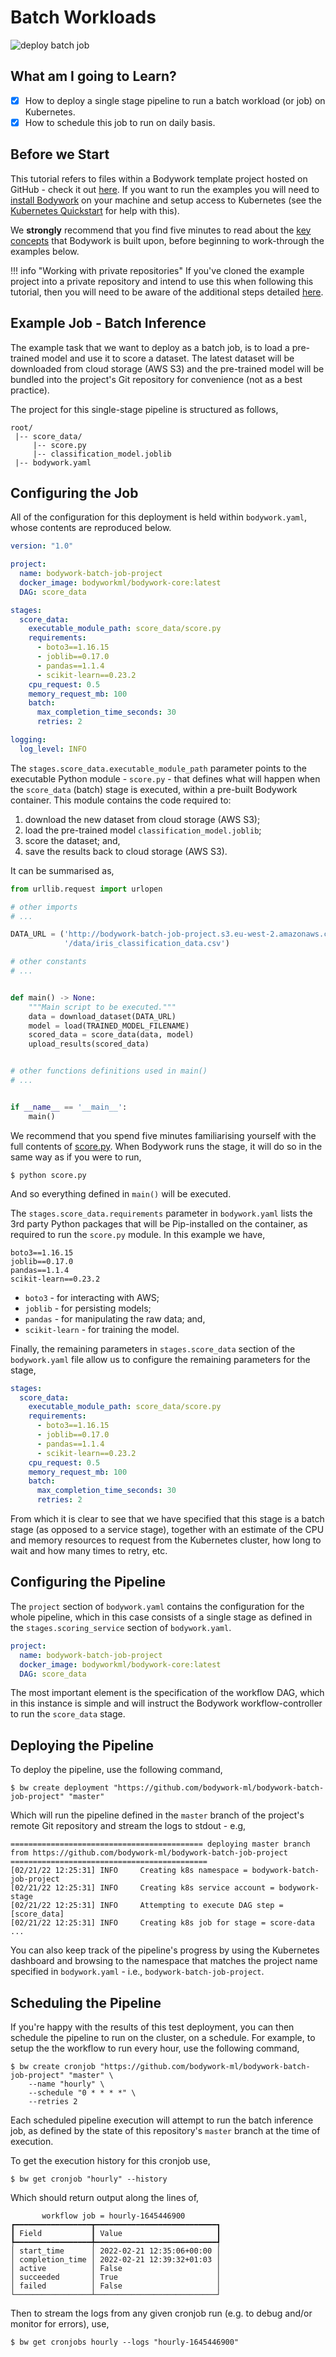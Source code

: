 # Batch Workloads

![deploy batch job](images/batch_job_qs.png)

## What am I going to Learn?

* [x] How to deploy a single stage pipeline to run a batch workload (or job) on Kubernetes.
* [x] How to schedule this job to run on daily basis.

## Before we Start

This tutorial refers to files within a Bodywork template project hosted on GitHub - check it out [here](https://github.com/bodywork-ml/bodywork-batch-job-project). If you want to run the examples you will need to [install Bodywork](installation.md) on your machine and setup access to Kubernetes (see the [Kubernetes Quickstart](kubernetes.md#quickstart) for help with this).

We **strongly** recommend that you find five minutes to read about the [key concepts](key_concepts.md) that Bodywork is built upon, before beginning to work-through the examples below.

!!! info "Working with private repositories"
    If you've cloned the example project into a private repository and intend to use this when following this tutorial, then you will need to be aware of the additional steps detailed [here](user_guide.md#private-git-repositories).

## Example Job - Batch Inference

The example task that we want to deploy as a batch job, is to load a pre-trained model and use it to score a dataset. The latest dataset will be downloaded from cloud storage (AWS S3) and the pre-trained model will be bundled into the project's Git repository for convenience (not as a best practice).

The project for this single-stage pipeline is structured as follows,

```text
root/
 |-- score_data/
     |-- score.py
     |-- classification_model.joblib
 |-- bodywork.yaml
```

## Configuring the Job

All of the configuration for this deployment is held within `bodywork.yaml`, whose contents are reproduced below.

```yaml
version: "1.0"

project:
  name: bodywork-batch-job-project
  docker_image: bodyworkml/bodywork-core:latest
  DAG: score_data

stages:
  score_data:
    executable_module_path: score_data/score.py
    requirements:
      - boto3==1.16.15
      - joblib==0.17.0
      - pandas==1.1.4
      - scikit-learn==0.23.2
    cpu_request: 0.5
    memory_request_mb: 100
    batch:
      max_completion_time_seconds: 30
      retries: 2

logging:
  log_level: INFO
```

The `stages.score_data.executable_module_path` parameter points to the executable Python module - `score.py` - that defines what will happen when the `score_data` (batch) stage is executed, within a pre-built Bodywork container. This module contains the code required to:

1. download the new dataset from cloud storage (AWS S3);
2. load the pre-trained model `classification_model.joblib`;
3. score the dataset; and,
4. save the results back to cloud storage (AWS S3).

It can be summarised as,

```python
from urllib.request import urlopen

# other imports
# ...

DATA_URL = ('http://bodywork-batch-job-project.s3.eu-west-2.amazonaws.com'
            '/data/iris_classification_data.csv')

# other constants
# ...


def main() -> None:
    """Main script to be executed."""
    data = download_dataset(DATA_URL)
    model = load(TRAINED_MODEL_FILENAME)
    scored_data = score_data(data, model)
    upload_results(scored_data)


# other functions definitions used in main()
# ...


if __name__ == '__main__':
    main()
```

We recommend that you spend five minutes familiarising yourself with the full contents of [score.py](https://github.com/bodywork-ml/bodywork-batch-job-project/blob/master/score_data/score.py). When Bodywork runs the stage, it will do so in the same way as if you were to run,

```text
$ python score.py
```

And so everything defined in `main()` will be executed.

The `stages.score_data.requirements` parameter in `bodywork.yaml` lists the 3rd party Python packages that will be Pip-installed on the container, as required to run the `score.py` module. In this example we have,

```text
boto3==1.16.15
joblib==0.17.0
pandas==1.1.4
scikit-learn==0.23.2
```

* `boto3` - for interacting with AWS;
* `joblib` - for persisting models;
* `pandas` - for manipulating the raw data; and,
* `scikit-learn` - for training the model.

Finally, the remaining parameters in `stages.score_data` section of the `bodywork.yaml` file allow us to configure the remaining parameters for the stage,

```yaml
stages:
  score_data:
    executable_module_path: score_data/score.py
    requirements:
      - boto3==1.16.15
      - joblib==0.17.0
      - pandas==1.1.4
      - scikit-learn==0.23.2
    cpu_request: 0.5
    memory_request_mb: 100
    batch:
      max_completion_time_seconds: 30
      retries: 2
```

From which it is clear to see that we have specified that this stage is a batch stage (as opposed to a service stage), together with an estimate of the CPU and memory resources to request from the Kubernetes cluster, how long to wait and how many times to retry, etc.

## Configuring the Pipeline

The `project` section of `bodywork.yaml` contains the configuration for the whole pipeline, which in this case consists of a single stage as defined in the `stages.scoring_service` section of `bodywork.yaml`.

```yaml
project:
  name: bodywork-batch-job-project
  docker_image: bodyworkml/bodywork-core:latest
  DAG: score_data
```

The most important element is the specification of the workflow DAG, which in this instance is simple and will instruct the Bodywork workflow-controller to run the `score_data` stage.

## Deploying the Pipeline

To deploy the pipeline, use the following command,

```text
$ bw create deployment "https://github.com/bodywork-ml/bodywork-batch-job-project" "master"
```

Which will run the pipeline defined in the `master` branch of the project's remote Git repository and stream the logs to stdout - e.g,

```text
=========================================== deploying master branch from https://github.com/bodywork-ml/bodywork-batch-job-project ============================================
[02/21/22 12:25:31] INFO     Creating k8s namespace = bodywork-batch-job-project                                                                                               
[02/21/22 12:25:31] INFO     Creating k8s service account = bodywork-stage                                                                                                     
[02/21/22 12:25:31] INFO     Attempting to execute DAG step = [score_data]                                                                                                     
[02/21/22 12:25:31] INFO     Creating k8s job for stage = score-data                                                                                                           
...
```

You can also keep track of the pipeline's progress by using the Kubernetes dashboard and browsing to the namespace that matches the project name specified in `bodywork.yaml` - i.e., `bodywork-batch-job-project`.

## Scheduling the Pipeline

If you're happy with the results of this test deployment, you can then schedule the pipeline to run on the cluster, on a schedule. For example, to setup the the workflow to run every hour, use the following command,

```text
$ bw create cronjob "https://github.com/bodywork-ml/bodywork-batch-job-project" "master" \
    --name "hourly" \
    --schedule "0 * * * *" \
    --retries 2
```

Each scheduled pipeline execution will attempt to run the batch inference job, as defined by the state of this repository's `master` branch at the time of execution.

To get the execution history for this cronjob use,

```text
$ bw get cronjob "hourly" --history
```

Which should return output along the lines of,

```text
       workflow job = hourly-1645446900       
┏━━━━━━━━━━━━━━━━━┳━━━━━━━━━━━━━━━━━━━━━━━━━━━┓
┃ Field           ┃ Value                     ┃
┡━━━━━━━━━━━━━━━━━╇━━━━━━━━━━━━━━━━━━━━━━━━━━━┩
│ start_time      │ 2022-02-21 12:35:06+00:00 │
│ completion_time │ 2022-02-21 12:39:32+01:03 │
│ active          │ False                     │
│ succeeded       │ True                      │
│ failed          │ False                     │
└─────────────────┴───────────────────────────┘
```

Then to stream the logs from any given cronjob run (e.g. to debug and/or monitor for errors), use,

```text
$ bw get cronjobs hourly --logs "hourly-1645446900"
```
